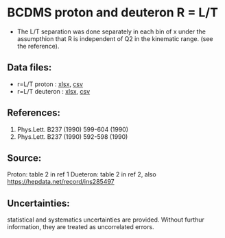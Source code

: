 # BCDMS proton and deuteron R = L/T
* The L/T separation was done separately in each bin of x under the assumpthion that R is independent of Q2 in the kinematic range. (see the reference).

## Data files: 
  * r=L/T proton   : [xlsx](../dataframe/10069.xlsx), [csv](../dataframe/csv/10069.csv)   
  * r=L/T deuteron : [xlsx](../dataframe/10070.xlsx), [csv](../dataframe/csv/10070.csv)   

## References:
1. Phys.Lett. B237 (1990) 599-604 (1990)
2. Phys.Lett. B237 (1990) 592-598 (1990)

## Source: 
Proton:   table 2 in ref 1
Dueteron: table 2 in ref 2, also https://hepdata.net/record/ins285497


## Uncertainties:
statistical and systematics uncertainties are provided. Without furthur information, they are treated as uncorrelated errors.